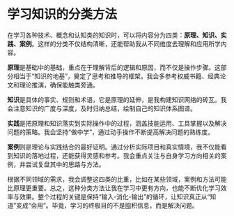 # 学习知识的分类方法

在学习各种技术、概念和认知类的知识时，可以将内容分为四类：**原理、知识、实践、案例**。这样的分类不仅结构清晰，还能帮助我从不同维度去理解和应用所学内容。

**原理**是基础中的基础，重点在于理解背后的逻辑和原因，而不仅是操作步骤。这部分相当于“知识的地基”，奠定了思考和推导的框架。我会多参考权威书籍、经典论文和理论推演，确保能触类旁通。

**知识**是具体的事实、规则和术语，它是原理的延伸，是我构建知识网络的砖瓦。我会注意知识的广度与深度，及时归纳总结，绘制自己的知识体系图谱。

**实践**是把原理和知识落实到实际操作中的过程，涵盖技能运用、工具掌握以及解决问题的策略。我会坚持“做中学”，通过动手操作不断提高解决问题的熟练度。

**案例**则是理论与实践结合的最好证明。通过分析实际项目和真实情境，我不仅能看到知识的落地过程，还能获得灵感和参考。我会重点关注与自身学习方向相关的案例，并尝试复盘其中的思路与方法。

根据不同领域的需求，我会调整这四类的比重，比如在某些领域，案例和方法可能比原理更重要。总之，这种分类方法让我在学习中更有方向，也能不断优化学习效率与效果。整个过程的关键是保持“输入-消化-输出”的循环，让知识真正从“知道”变成“会用”。毕竟，学习的终极目的不是囤积信息，而是解决问题。
